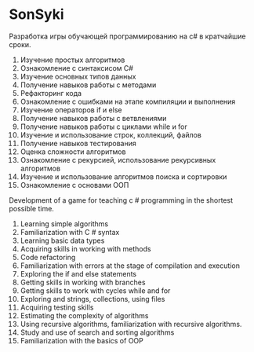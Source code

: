 # SonSyki
Разработка игры обучающей программированию на c# в кратчайшие сроки.
1.	Изучение простых алгоритмов
2.	Ознакомление с синтаксисом C#
3.	Изучение основных типов данных
4.	Получение навыков работы с методами
5.	Рефакторинг кода
6.	Ознакомление с ошибками на этапе компиляции и выполнения
7.	Изучение операторов if и else
8.	Получение навыков работы с ветвлениями
9.	Получение навыков работы с циклами while и for
10.	Изучение и использование строк, коллекций, файлов
11.	Получение навыков тестирования
12.	Оценка сложности алгоритмов
13.	Ознакомление с рекурсией, использование рекурсивных алгоритмов
14.	Изучение и использование алгоритмов поиска и сортировки
15. Ознакомление с основами ООП

Development of a game for teaching c # programming in the shortest possible time.
1. Learning simple algorithms
2. Familiarization with C # syntax
3. Learning basic data types
4. Acquiring skills in working with methods
5. Code refactoring
6. Familiarization with errors at the stage of compilation and execution
7. Exploring the if and else statements
8. Getting skills in working with branches
9. Getting skills to work with cycles while and for
10. Exploring and strings, collections, using files
11. Acquiring testing skills
12. Estimating the complexity of algorithms
13. Using recursive algorithms, familiarization with recursive algorithms.
14. Study and use of search and sorting algorithms
15. Familiarization with the basics of OOP
